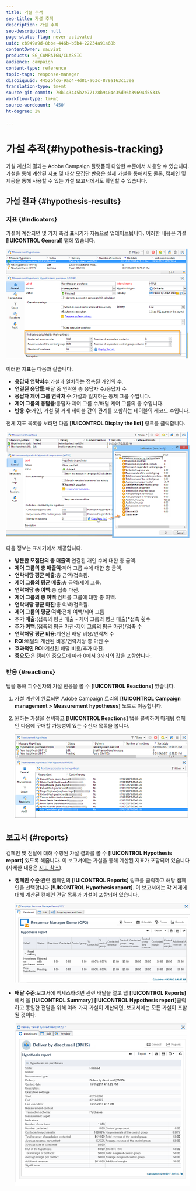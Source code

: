 ```yaml
---
title: 가설 추적
seo-title: 가설 추적
description: 가설 추적
seo-description: null
page-status-flag: never-activated
uuid: cb949a9d-8bbe-446b-b5b4-22234a91a68b
contentOwner: sauviat
products: SG_CAMPAIGN/CLASSIC
audience: campaign
content-type: reference
topic-tags: response-manager
discoiquuid: 4452bfc6-9ac4-4d81-a63c-879a163c13ee
translation-type: tm+mt
source-git-commit: 70b143445b2e77128b9404e35d96b39694d55335
workflow-type: tm+mt
source-wordcount: '450'
ht-degree: 2%

---
```



# 가설 추적{#hypothesis-tracking}

가설 계산의 결과는 Adobe Campaign 플랫폼의 다양한 수준에서 사용할 수 있습니다.가설을 통해 계산된 지표 및 대상 모집단 반응은 실제 가설을 통해서도 물론, 캠페인 및 제공을 통해 사용할 수 있는 가설 보고서에서도 확인할 수 있습니다.

## 가설 결과 {#hypothesis-results}

### 지표 {#indicators}

가설이 계산되면 몇 가지 측정 표시기가 자동으로 업데이트됩니다. 이러한 내용은 가설 **[!UICONTROL General]** 탭에 있습니다.

![](assets/response_hypothesis_delivery_example_010.png)

이러한 지표는 다음과 같습니다.

* **응답자 연락처**&#x200B;수:가설과 일치하는 접촉된 개인의 수.
* **연결된 응답률**:배달 중 연락한 총 응답자 수/응답자 수
* **응답자 제어 그룹 연락처 수**:가설과 일치하는 통제 그룹 수입니다.
* **제어 그룹의 응답률**:응답자 제어 그룹 수/배달 제어 그룹의 총 수입니다.
* **반응 수**:개인, 가설 및 거래 테이블 간의 관계를 포함하는 테이블의 레코드 수입니다.

전체 지표 목록을 보려면 다음 **[!UICONTROL Display the list]** 링크를 클릭합니다.

![](assets/response_hypothesis_indicators_002.png)

다음 정보는 표시기에서 제공합니다.

* **방문한 모집단의 총 매출액**:연결된 개인 수에 대한 총 금액.
* **제어 그룹의 총 매출액**:제어 그룹 수에 대한 총 금액.
* **연락처당 평균 매출**:총 금액/접촉됨.
* **제어 그룹의 평균 매출**:총 금액/제어 그룹.
* **연락처당 총 여백**:총 접촉 마진.
* **제어 그룹의 총 여백**:컨트롤 그룹에 대한 총 여백.
* **연락처당 평균 마진**:총 여백/접촉됨.
* **제어 그룹의 평균 여백**:전체 여백/제어 그룹
* **추가 매출**:(접촉의 평균 매출 - 제어 그룹의 평균 매출)*접촉 횟수
* **추가 여백**:(접촉의 평균 마진-제어 그룹의 평균 마진)/접촉 수
* **연락처당 평균 비용**:계산된 배달 비용/연락처 수
* **ROI**:배달의 계산된 비용/연락처당 총 마진 수
* **효과적인 ROI**:계산된 배달 비용/추가 마진.
* **중요도**:은 캠페인 중요도에 따라 0에서 3까지의 값을 포함합니다.

### 반응 {#reactions}

탭을 통해 피수신자의 가설 반응을 볼 수 **[!UICONTROL Reactions]** 있습니다.

1. 가설 계산이 완료되면 Adobe Campaign 트리의 **[!UICONTROL Campaign management > Measurement hypotheses]** 노드로 이동합니다.
1. 원하는 가설을 선택하고 **[!UICONTROL Reactions]** 탭을 클릭하여 마케팅 캠페인 다음에 구매할 가능성이 있는 수신자 목록을 봅니다.

   ![](assets/response_hypothesis_reactions_001.png)

## 보고서 {#reports}

캠페인 및 전달에 대해 수행된 가설 결과를 볼 수 **[!UICONTROL Hypothesis report]** 있도록 해줍니다. 이 보고서에는 가설을 통해 계산된 지표가 포함되어 있습니다(자세한 내용은 [지표 참조](#indicators)).

* **캠페인 수준**:관련 캠페인의 **[!UICONTROL Reports]** 링크를 클릭하고 해당 캠페인을 선택합니다 **[!UICONTROL Hypothesis report]**. 이 보고서에는 각 게재에 대해 계산된 캠페인 전달 목록과 가설이 포함되어 있습니다.

   ![](assets/response_hypothesis_campaign_report_001.png)

* **배달 수준**:보고서에 액세스하려면 관련 배달을 열고 탭 **[!UICONTROL Reports]** 에서 을 **[!UICONTROL Summary]** **[!UICONTROL Hypothesis report]**&#x200B;클릭하고 동일한 전달을 위해 여러 가지 가설이 계산되면, 보고서에는 모든 가설이 포함될 것이다.

   ![](assets/response_hypothesis_delivery_report_001.png)
